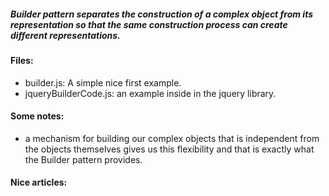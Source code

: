 ##### Builder pattern separates the construction of a complex object from its representation so that the same construction process can create different representations.

#### Files:
+ builder.js: A simple nice first example.
+ jqueryBuilderCode.js: an example inside in the jquery library.

#### Some notes:
+ a mechanism for building our complex objects that is independent from the objects themselves gives us this flexibility and that is exactly what the Builder pattern provides.

#### Nice articles:
